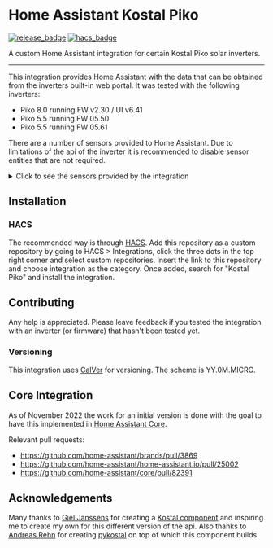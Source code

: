 # Home Assistant Kostal Piko

[![release_badge](https://img.shields.io/github/release/scheidtdav/homeassistant-kostal-piko.svg?style=for-the-badge)](https://github.com/scheidtdav/homeassistant-kostal-piko/releases)
[![hacs_badge](https://img.shields.io/badge/HACS-Custom-41BDF5.svg?style=for-the-badge)](https://github.com/hacs/integration)

A custom Home Assistant integration for certain Kostal Piko solar inverters.

---

This integration provides Home Assistant with the data that can be obtained from the inverters built-in web portal.
It was tested with the following inverters:
- Piko 8.0 running FW v2.30 / UI v6.41
- Piko 5.5 running FW 05.50
- Piko 5.5 running FW 05.61

There are a number of sensors provided to Home Assistant. 
Due to limitations of the api of the inverter it is recommended to disable sensor entities that are not required.

<details>
<summary>Click to see the sensors provided by the integration</summary>

- Analog inputs
  - Analog Input 1
  - Analog Input 2
  - Analog Input 3
  - Analog Input 4
- Battery
  - Voltage
  - Charge
  - Current
  - Charging State
  - Charge Cycles
  - Temperature
- Grid
  - Output Power
  - Frequency
  - Power Factor
  - Limitation
  - Voltage L1, L2, L3
  - Current L1, L2, L3
  - Power L1, L2, L3
- House
  - Consumption from solar
  - Consumption from battery
  - Consumption from grid
  - Consumption on L1, L2, L3
- Home
  - Total DC input power
  - Self consumption
  - Operating state
- Generator
  - Current, Voltage and Power of DC inputs 1, 2 and 3
- S0 input
  - Pulse count
  - Log interval
- Statistics
  - Todays yield
  - Todays home consumption, self consumption and self consumption rate
  - Todays degree of autonomy 
  - Total yield
  - Total home consumption, total self consumption and total self consumption rate
  - Total degree of autonomy
  - Total operating time

</details>

## Installation

### HACS
The recommended way is through [HACS](https://hacs.xyz).
Add this repository as a custom repository by going to HACS > Integrations, click the three dots in the top right corner and select custom repositories. Insert the link to this repository and choose integration as the category.
Once added, search for "Kostal Piko" and install the integration.

## Contributing

Any help is appreciated.
Please leave feedback if you tested the integration with an inverter (or firmware) that hasn't been tested yet.

### Versioning

This integration uses [CalVer](https://calver.org/) for versioning.
The scheme is YY.0M.MICRO.

## Core Integration

As of November 2022 the work for an initial version is done with the goal to have this implemented in [Home Assistant Core](https://github.com/home-assistant/core).

Relevant pull requests:
- https://github.com/home-assistant/brands/pull/3869
- https://github.com/home-assistant/home-assistant.io/pull/25002
- https://github.com/home-assistant/core/pull/82391

## Acknowledgements

Many thanks to [Giel Janssens](https://github.com/gieljnssns) for creating a [Kostal component](https://github.com/gieljnssns/kostalpiko-sensor-homeassistant) and inspiring me to create my own for this different version of the api.
Also thanks to [Andreas Rehn](https://github.com/DAMEK86) for creating [pykostal](https://github.com/DAMEK86/pykostal) on top of which this component builds.
